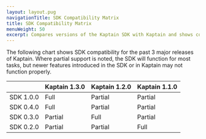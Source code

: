 ```yaml
---
layout: layout.pug
navigationTitle: SDK Compatibility Matrix
title: SDK Compatibility Matrix
menuWeight: 50
excerpt: Compares versions of the Kaptain SDK with Kaptain and shows compatibility.
---
```


The following chart shows SDK compatibility for the past 3 major releases of Kaptain. Where partial support is noted,
the SDK will function for most tasks, but newer features introduced in the SDK or in Kaptain may not function properly.

|               | Kaptain 1.3.0     | Kaptain 1.2.0     | Kaptain 1.1.0     |
| ------------- | ----------------- | ----------------- | ----------------- |
| SDK 1.0.0     | Full              | Partial           | Partial           |
| SDK 0.4.0     | Full              | Partial           | Partial           |
| SDK 0.3.0     | Partial           | Full              | Partial           |
| SDK 0.2.0     | Partial           | Partial           | Full              |
